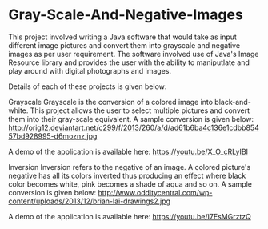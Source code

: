 # Gray-Scale-And-Negative-Images
This project involved writing a Java software that would take as input different image pictures and convert them into grayscale and negative images as per user requirement. The software involved use of Java's Image Resource library and provides the user with the ability to maniputlate and play around with digital photographs and images.

Details of each of these projects is given below:

Grayscale
Grayscale is the conversion of a colored image into black-and-white. This project allows the user to select multiple pictures and convert them into their gray-scale equivalent. A sample conversion is given below:
http://orig12.deviantart.net/c299/f/2013/260/a/d/ad61b6ba4c136e1cdbb85457bd928995-d6moznz.jpg

A demo of the application is available here:
https://youtu.be/X_O_cRLyIBI

Inversion
Inversion refers to the negative of an image. A colored picture's negative has all its colors inverted thus producing an effect where black color becomes white, pink becomes a shade of aqua and so on. A sample conversion is given below:
http://www.odditycentral.com/wp-content/uploads/2013/12/brian-lai-drawings2.jpg

A demo of the application is available here:
https://youtu.be/I7EsMGrztzQ
